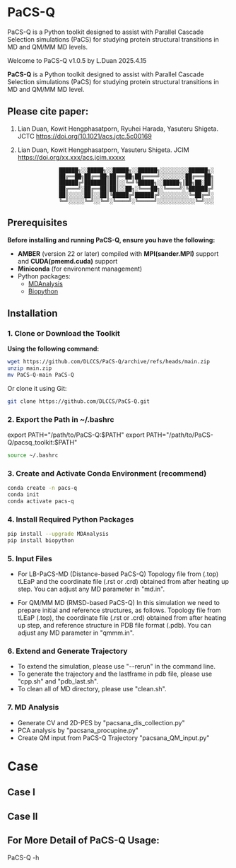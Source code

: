 # PaCS-Q
PaCS-Q is a Python toolkit designed to assist with Parallel Cascade Selection simulations (PaCS) for studying protein structural transitions in MD and QM/MM MD levels.

Welcome to PaCS-Q v1.0.5 by L.Duan 2025.4.15

**PaCS-Q** is a Python toolkit designed to assist with
Parallel Cascade Selection simulations (PaCS) for studying
protein structural transitions in MD and QM/MM MD level.

## Please cite paper:
1. Lian Duan, Kowit Hengphasatporn, Ryuhei Harada, Yasuteru Shigeta. JCTC https://doi.org/10.1021/acs.jctc.5c00169
2. Lian Duan, Kowit Hengphasatporn, Yasuteru Shigeta. JCIM https://doi.org/xx.xxx/acs.jcim.xxxxx

                    ██████╗░░█████╗░░█████╗░░██████╗░░░░░░░░░██████╗░
                    ██╔══██╗██╔══██╗██╔══██╗██╔════╝░░░░░░░░██╔═══██╗
                    ██████╔╝███████║██║░░╚═╝╚█████╗░░█████╗║██╗██░██║
                    ██╔═══╝░██╔══██║██║░░██╗░╚═══██╗░╚════╝░╚██████╔╝
                    ██║░░░░░██║░░██║╚█████╔╝██████╔╝░░░░░░░░░╚═██╔═╝░
                    ╚═╝░░░░░╚═╝░░╚═╝░╚════╝░╚═════╝░░░░░░░░░░░░╚═╝░░░

## Prerequisites
**Before installing and running PaCS-Q, ensure you have the following:**

- **AMBER** (version 22 or later) compiled with **MPI(sander.MPI)** support and **CUDA(pmemd.cuda)** support
- **Miniconda** (for environment management)
- Python packages:
  - [MDAnalysis](https://www.mdanalysis.org/)
  - [Biopython](https://biopython.org/)

## Installation
### 1. Clone or Download the Toolkit
**Using the following command:**

```bash
wget https://github.com/DLCCS/PaCS-Q/archive/refs/heads/main.zip
unzip main.zip
mv PaCS-Q-main PaCS-Q
```
Or clone it using Git:
```bash
git clone https://github.com/DLCCS/PaCS-Q.git
```

### 2. Export the Path in ~/.bashrc
export PATH="/path/to/PaCS-Q:$PATH"
export PATH="/path/to/PaCS-Q/pacsq_toolkit:$PATH"
```bash
source ~/.bashrc
```

### 3. Create and Activate Conda Environment (recommend)
```bash
conda create -n pacs-q
conda init
conda activate pacs-q
```

### 4. Install Required Python Packages
```bash
pip install --upgrade MDAnalysis
pip install biopython
```

### 5. Input Files
- For LB-PaCS-MD (Distance-based PaCS-Q)
        Topology file from (.top) tLEaP and the coordinate file (.rst or .crd) obtained from after heating up step.
        You can adjust any MD parameter in "md.in".
  
- For QM/MM MD (RMSD-based PaCS-Q)
         In this simulation we need to prepare initial and reference structures, as follows.
         Topology file from tLEaP (.top), the coordinate file (.rst or .crd) obtained from after heating up step, and reference structure in PDB file format (.pdb).
         You can adjust any MD parameter in "qmmm.in".

### 6. Extend and Generate Trajectory
- To extend the simulation, please use "--rerun" in the command line.
- To generate the trajectory and the lastframe in pdb file, please use "cpp.sh" and "pdb_last.sh".
- To clean all of MD directory, please use "clean.sh".


### 7. MD Analysis
- Generate CV and 2D-PES by "pacsana_dis_collection.py"
- PCA analysis by "pacsana_procupine.py"
- Create QM input from PaCS-Q Trajectory "pacsana_QM_input.py"


# Case
## Case I

## Case II


## For More Detail of PaCS-Q Usage:
PaCS-Q -h
                      

  
